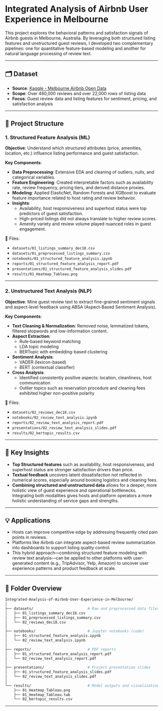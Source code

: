 # Integrated Analysis of Airbnb User Experience in Melbourne

This project explores the behavioral patterns and satisfaction signals of Airbnb guests in Melbourne, Australia. By leveraging both structured listing features and unstructured guest reviews, I developed two complementary pipelines: one for quantitative feature-based modeling and another for natural language processing of review text.

---

## 🗂 Dataset

- **Source**: [Kaggle - Melbourne Airbnb Open Data](https://www.kaggle.com/datasets/tylerx/melbourne-airbnb-open-data)
- **Scope**: Over 480,000 reviews and over 22,000 rows of listing data
- **Focus**: Guest review data and listing features for sentiment, pricing, and satisfaction analysis

---

## 📌 Project Structure

### 1. Structured Feature Analysis (ML)

**Objective**: Understand which structured attributes (price, amenities, location, etc.) influence listing performance and guest satisfaction.

**Key Components**:
- **Data Preprocessing**: Extensive EDA and cleaning of outliers, nulls, and categorical variables.
- **Feature Engineering**: Created interpretable factors such as availability rate, review frequency, pricing tiers, and derived distance proxies.
- **Modeling**: Applied ElasticNet, Random Forests and XGBoost to evaluate feature importance related to host rating and review behavior.
- **Insights**:
  - Availability, host responsiveness and superhost status were top predictors of guest satisfaction.
  - High-priced listings did not always translate to higher review scores.
  - Amenity variety and review volume played nuanced roles in guest engagement.

📎 Files:
- `datasets/01_listings_summary_dec18.csv`
- `datasets/01_preprocessed_listings_summary.csv`
- `notebooks/01_structured_feature_analysis.ipynb`
- `reports/01_structured_feature_analysis_report.pdf`
- `presentations/01_structured_feature_analysis_slides.pdf`
- `results/01_Heatmap_Tableau.png`

---

### 2. Unstructured Text Analysis (NLP)

**Objective**: Mine guest review text to extract fine-grained sentiment signals and aspect-level feedback using ABSA (Aspect-Based Sentiment Analysis).

**Key Components**:
- **Text Cleaning & Normalization**: Removed noise, lemmatized tokens, filtered stopwords and low-information content.
- **Aspect Extraction**:
  - Rule-based keyword matching
  - LDA topic modeling
  - BERTopic with embedding-based clustering
- **Sentiment Analysis**:
  - VADER (lexicon-based)
  - BERT (contextual classifier)
- **Cross Analysis**:
  - Identified consistently positive aspects: location, cleanliness, host communication
  - Outlier topics such as reservation procedure and cleaning fees exhibited higher non-positive polarity

📎 Files:
- `datasets/02_reviews_dec18.csv`
- `notebooks/02_review_text_analysis.ipynb`
- `reports/02_review_text_analysis_report.pdf`
- `presentations/02_review_text_analysis_slides.pdf`
- `results/02_bertopic_results.csv`

---

## 🔑 Key Insights

- **Top Structured features** such as availability, host responsiveness, and superhost status are stronger satisfaction drivers than price.
- **Textual feedback** uncovers latent dissatisfaction not reflected in numerical scores, especially around booking logistics and cleaning fees.
- **Combining structured and unstructured data** allows for a deeper, more holistic view of guest experience and operational bottlenecks. Integrating both modalities gives hosts and platform operators a more holistic understanding of service gaps and strengths.

---

## 💡 Applications

- Hosts can improve competitive edge by addressing frequently cited pain points in reviews.
- Platforms like Airbnb can integrate aspect-based review summarization into dashboards to support listing quality control.
- This hybrid approach—combining structured feature modeling with review text analysis—can be applied to other platforms with user-generated content (e.g., TripAdvisor, Yelp, Amazon) to uncover user experience patterns and product feedback at scale.

---

## 📁 Folder Overview

```bash
Integrated-Analysis-of-Airbnb-User-Experience-in-Melbourne/
│
├── datasets/                         # Raw and preprocessed data files
│   ├── 01_listings_summary_dec18.csv
│   ├── 01_preprocessed_listings_summary.csv
│   └── 02_reviews_dec18.csv
│
├── notebooks/                        # Jupyter notebooks (code)
│   ├── 01_structured_feature_analysis.ipynb
│   └── 02_review_text_analysis.ipynb
│
├── reports/                          # PDF reports
│   ├── 01_structured_feature_analysis_report.pdf
│   └── 02_review_text_analysis_report.pdf
│
├── presentations/                    # Project presentation slides
│   ├── 01_structured_feature_analysis_slides.pdf
│   └── 02_review_text_analysis_slides.pdf
│
└── results/                          # Model outputs and visualizations
    ├── 01_Heatmap_Tableau.png
    ├── 01_Heatmap_Tableau.twb
    └── 02_bertopic_results.csv
```

---
